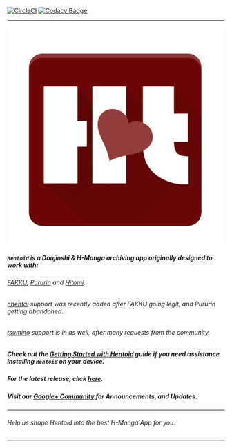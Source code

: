 <!--
  Title: Hentoid
  Description: Doujinshi Android App
-->

[![CircleCI](https://circleci.com/gh/AVnetWS/Hentoid.svg?style=shield&circle-token=62f6f71ba9dd3c419c10ee4e0beea3098ebdb168)](https://circleci.com/gh/AVnetWS/Hentoid) [![Codacy Badge](https://api.codacy.com/project/badge/Grade/ae76428c8f7b4b0eb17a2faca9175eb3?branch=master)](https://www.codacy.com/app/AVnetWS/Hentoid/dashboard?bid=3349264&utm_source=github.com&amp;utm_medium=referral&amp;utm_content=AVnetWS/Hentoid&amp;utm_campaign=Badge_Grade)
___

[![Hentoid App Icon](https://raw.githubusercontent.com/AVnetWS/Hentoid-Resources/master/repo/assets/img/ic_launcher-web.png)](https://circleci.com/api/v1/project/AVnetWS/Hentoid/latest/artifacts/0/$CIRCLE_ARTIFACTS/outputs/apk/app-debug.apk?branch=master&filter=successful)

##### `Hentoid` is a Doujinshi & H-Manga archiving app originally designed to work with:
###### [FAKKU](http://fakku.net/), [Pururin](https://raw.githubusercontent.com/AVnetWS/Hentoid-Resources/master/repo/assets/img/pururin.jpg) and [Hitomi](https://hitomi.la/).
###### [nhentai](https://nhentai.net/) support was recently added after FAKKU going legit, and Pururin getting abandoned.
###### [tsumino](http://www.tsumino.com/) support is in as well, after many requests from the community.
##### Check out the [Getting Started with Hentoid](https://github.com/AVnetWS/Hentoid/wiki/Getting-Started-with-Hentoid) guide if you need assistance installing `Hentoid` on your device.
##### For the latest release, click [here](https://github.com/AVnetWS/Hentoid/releases/latest).

##### Visit our [Google+ Community](https://plus.google.com/communities/110496467189870321840) for Announcements, and Updates.
___
###### Help us shape Hentoid into the best H-Manga App for you.
___

<meta name='keywords' content='doujin, doujinshi, download doujinshi, android app, doujin android app, doujinshi android app, doujin android download, doujinshi android download'>
